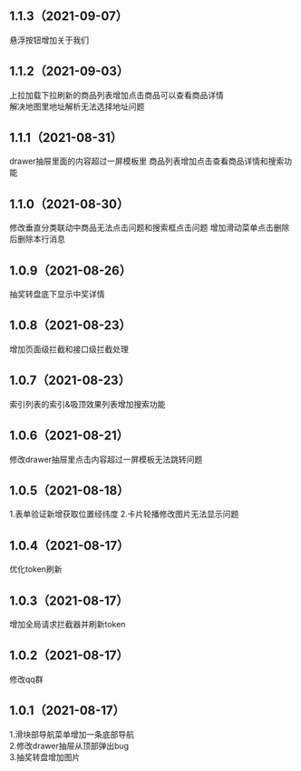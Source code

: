 ## 1.1.3（2021-09-07）
悬浮按钮增加关于我们    
## 1.1.2（2021-09-03）
上拉加载下拉刷新的商品列表增加点击商品可以查看商品详情                
解决地图里地址解析无法选择地址问题
## 1.1.1（2021-08-31）
drawer抽屉里面的内容超过一屏模板里
商品列表增加点击查看商品详情和搜索功能
## 1.1.0（2021-08-30）
修改垂直分类联动中商品无法点击问题和搜索框点击问题            增加滑动菜单点击删除后删除本行消息
## 1.0.9（2021-08-26）
抽奖转盘底下显示中奖详情
## 1.0.8（2021-08-23）
增加页面级拦截和接口级拦截处理
## 1.0.7（2021-08-23）
索引列表的索引&吸顶效果列表增加搜索功能
## 1.0.6（2021-08-21）
修改drawer抽屉里点击内容超过一屏模板无法跳转问题
## 1.0.5（2021-08-18）
1.表单验证新增获取位置经纬度           2.卡片轮播修改图片无法显示问题
## 1.0.4（2021-08-17）
优化token刷新
## 1.0.3（2021-08-17）
增加全局请求拦截器并刷新token
## 1.0.2（2021-08-17）
修改qq群
## 1.0.1（2021-08-17）
1.滑块部导航菜单增加一条底部导航                            
2.修改drawer抽屉从顶部弹出bug                  
3.抽奖转盘增加图片
